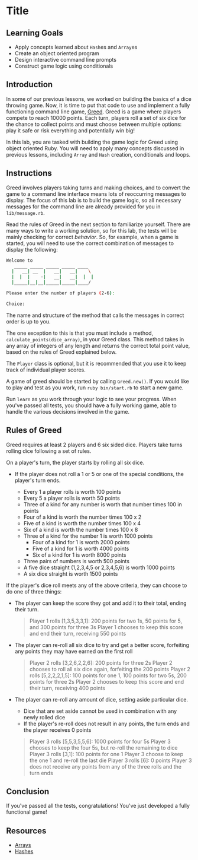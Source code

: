 # Title

## Learning Goals

- Apply concepts learned about `Hash`es and `Array`es
- Create an object oriented program
- Design interactive command line prompts
- Construct game logic using conditionals

## Introduction

In some of our previous lessons, we worked on building the basics of a dice
throwing game. Now, it is time to put that code to use and implement a fully
functioning command line game, [Greed]. Greed is a game where players compete to
reach 10000 points. Each turn, players roll a set of six dice for the chance to
collect points and must choose between multiple options: play it safe or risk
everything and potentially win big!

In this lab, you are tasked with building the game logic for Greed using object
oriented Ruby. You will need to apply many concepts discussed in previous
lessons, including `Array` and `Hash` creation, conditionals and loops.

## Instructions

Greed involves players taking turns and making choices, and to convert the game
to a command line interface means lots of reoccurring messages to display. The
focus of this lab is to build the game logic, so all necessary messages for the
command line are already provided for you in `lib/message.rb`.

Read the rules of Greed in the next section to familiarize yourself. There are
many ways to write a working solution, so for this lab, the tests will be mainly
checking for correct _behavior_. So, for example, when a game is started, you
will need to use the correct combination of messages to display the following:

```sh
Welcome to
   _____ _____ _____ _____ ____  
  |   __| __  |   __|   __|    \
  |  |  |    -|   __|   __|  |  |
  |_____|__|__|_____|_____|____/

Please enter the number of players (2-6):

Choice:
```

The name and structure of the method that calls the messages in correct order
is up to you.

The one exception to this is that you must include a method,
`calculate_points(dice_array)`, in your Greed class. This method takes in any
array of integers of any length and returns the correct total point value, based
on the rules of Greed explained below.

The `Player` class is optional, but it is recommended that you use it
to keep track of individual player scores.

A game of greed should be started by calling `Greed.new()`. If you would like to
play and test as you work, run `ruby bin/start.rb` to start a new game.

Run `learn` as you work through your logic to see your progress. When you've
passed all tests, you should have a fully working game, able to handle the
various decisions involved in the game.

## Rules of Greed

Greed requires at least 2 players and 6 six sided dice. Players take turns
rolling dice following a set of rules.

On a player's turn, the player starts by rolling all six dice.

- If the player does not roll a 1 or 5 or one of the special conditions, the
  player's turn ends.

  - Every 1 a player rolls is worth 100 points
  - Every 5 a player rolls is worth 50 points
  - Three of a kind for any number is worth that number times 100 in points
  - Four of a kind is worth the number times 100 x 2
  - Five of a kind is worth the number times 100 x 4
  - Six of a kind is worth the number times 100 x 8
  - Three of a kind for the number 1 is worth 1000 points
    - Four of a kind for 1 is worth 2000 points
    - Five of a kind for 1 is worth 4000 points
    - Six of a kind for 1 is worth 8000 points
  - Three pairs of numbers is worth 500 points
  - A five dice straight (1,2,3,4,5 or 2,3,4,5,6) is worth 1000 points
  - A six dice straight is worth 1500 points

If the player's dice roll meets any of the above criteria, they can choose to do
one of three things:

- The player can keep the score they got and add it to their total, ending
  their turn.

  > Player 1 rolls [1,3,5,3,3,1]: 200 points for two 1s, 50 points for 5, and 300 points for three 3s
  > Player 1 chooses to keep this score and end their turn, receiving 550 points

- The player can re-roll all six dice to try and get a better score, forfeiting
  any points they may have earned on the first roll

  > Player 2 rolls [3,2,6,2,2,6]: 200 points for three 2s
  > Player 2 chooses to roll all six dice again, forfeiting the 200 points
  > Player 2 rolls [5,2,2,2,1,5]: 100 points for one 1, 100 points for two 5s, 200 points for three 2s
  > Player 2 chooses to keep this score and end their turn, receiving 400 points

- The player can re-roll any amount of dice, setting aside particular dice.

  - Dice that are set aside cannot be used in combination with any newly
    rolled dice
  - If the player's re-roll does not result in any points, the turn ends and
    the player receives 0 points

  > Player 3 rolls [5,5,3,5,5,6]: 1000 points for four 5s
  > Player 3 chooses to keep the four 5s, but re-roll the remaining to dice
  > Player 3 rolls [3,1]: 100 points for one 1
  > Player 3 choose to keep the one 1 and re-roll the last die
  > Player 3 rolls [6]: 0 points
  > Player 3 does not receive any points from any of the three rolls and the turn ends

## Conclusion

If you've passed all the tests, congratulations! You've just developed a fully
functional game!

## Resources

- [Arrays]
- [Hashes]

[hashes]: https://ruby-doc.org/core-2.5.1/Hash.html
[arrays]: https://ruby-doc.org/core-2.5.1/Array.html
[greed]: http://thehobbyts.com/greed-dice-game-rules/
